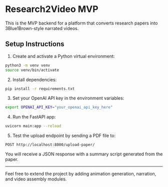 # Research2Video MVP

This is the MVP backend for a platform that converts research papers into 3Blue1Brown-style narrated videos.

## Setup Instructions

1. Create and activate a Python virtual environment:
```bash
python3 -m venv venv
source venv/bin/activate
```

2. Install dependencies:
```bash
pip install -r requirements.txt
```

3. Set your OpenAI API key in the environment variables:
```bash
export OPENAI_API_KEY="your_openai_api_key_here"
```

4. Run the FastAPI app:
```bash
uvicorn main:app --reload
```

5. Test the upload endpoint by sending a PDF file to:
```
POST http://localhost:8000/upload-paper/
```

You will receive a JSON response with a summary script generated from the paper.

---

Feel free to extend the project by adding animation generation, narration, and video assembly modules.
